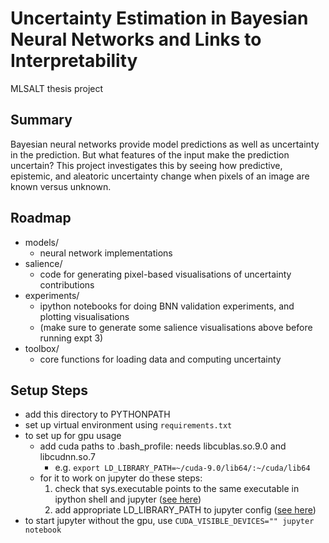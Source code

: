 # Uncertainty Estimation in Bayesian Neural Networks and Links to Interpretability

MLSALT thesis project

## Summary

Bayesian neural networks provide model predictions as well as uncertainty in the prediction. But what features of the input make the prediction uncertain? This project investigates this by seeing how predictive, epistemic, and aleatoric uncertainty change when pixels of an image are known versus unknown.

## Roadmap
- models/
	- neural network implementations
- salience/
	- code for generating pixel-based visualisations of uncertainty contributions
- experiments/
	- ipython notebooks for doing BNN validation experiments, and plotting visualisations
	- (make sure to generate some salience visualisations above before running expt 3)
- toolbox/
	- core functions for loading data and computing uncertainty

## Setup Steps
- add this directory to PYTHONPATH
- set up virtual environment using `requirements.txt`
- to set up for gpu usage
	- add cuda paths to .bash_profile: needs libcublas.so.9.0 and libcudnn.so.7
		- e.g. `export LD_LIBRARY_PATH=~/cuda-9.0/lib64/:~/cuda/lib64`
	- for it to work on jupyter do these steps:
		1. check that sys.executable points to the same executable in ipython shell and jupyter ([see here](https://github.com/jupyter/notebook/issues/2120))
		2. add appropriate LD_LIBRARY_PATH to jupyter config ([see here](https://github.com/jupyter/notebook/issues/1290))
- to start jupyter without the gpu, use `CUDA_VISIBLE_DEVICES="" jupyter notebook`	


